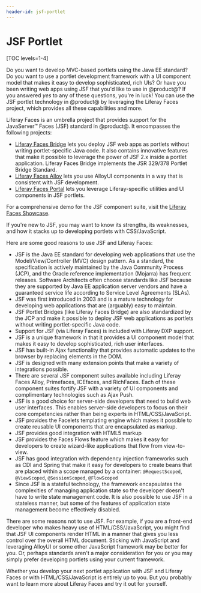 ```yaml
---
header-id: jsf-portlet
---
```


# JSF Portlet

[TOC levels=1-4]

Do you want to develop MVC-based portlets using the Java EE standard? Do you
want to use a portlet development framework with a UI component model that makes
it easy to develop sophisticated, rich UIs? Or have you been writing  web apps
using JSF that you'd like to use in @product@? If you answered *yes* to any of
these questions, you're in luck! You can use the JSF portlet technology in
@product@ by leveraging the Liferay Faces project, which provides all these
capabilities and more. 

Liferay Faces is an umbrella project that provides support for the
JavaServer&#8482; Faces (JSF) standard in @product@. It encompasses the
following projects:

- [Liferay Faces Bridge](/docs/7-2/reference/-/knowledge_base/r/understanding-liferay-faces-bridge)
  lets you deploy JSF web apps as portlets without writing portlet-specific Java
  code. It also contains innovative features that make it possible to leverage
  the power of JSF 2.x inside a portlet application. Liferay Faces Bridge
  implements the JSR 329/378 Portlet Bridge Standard.
- [Liferay Faces Alloy](/docs/7-2/reference/-/knowledge_base/r/understanding-liferay-faces-alloy)
  lets you use AlloyUI components in a way that is consistent with JSF
  development.
- [Liferay Faces Portal](/docs/7-2/reference/-/knowledge_base/r/understanding-liferay-faces-portal)
  lets you leverage Liferay-specific utilities and UI components in JSF
  portlets.

For a comprehensive demo for the JSF component suite, visit the
[Liferay Faces Showcase](http://www.liferayfaces.org).

If you're new to JSF, you may want to know its strengths, its weaknesses,
and how it stacks up to developing portlets with CSS/JavaScript. 

Here are some good reasons to use JSF and Liferay Faces:

- JSF is the Java EE standard for developing web applications that use the
  Model/View/Controller (MVC) design pattern. As a standard, the specification
  is actively maintained by the Java Community Process (JCP), and the Oracle
  reference implementation (Mojarra) has frequent releases. Software Architects
  often choose standards like JSF because they are supported by Java EE
  application server vendors and have a guaranteed service life according to
  Service Level Agreements (SLAs).
- JSF was first introduced in 2003 and is a mature technology for
  developing web applications that are (arguably) easy to maintain.
- JSF Portlet Bridges (like Liferay Faces Bridge) are also standardized by the
  JCP and make it possible to deploy JSF web applications as portlets without
  writing portlet-specific Java code.
- Support for JSF (via Liferay Faces) is included with Liferay DXP support.
- JSF is a unique framework in that it provides a UI component model that makes
  it easy to develop sophisticated, rich user interfaces.
- JSF has built-in Ajax functionality that provides automatic updates to the
  browser by replacing elements in the DOM.
- JSF is designed with many extension points that make a variety of integrations
  possible.
- There are several JSF component suites available including Liferay Faces
  Alloy, Primefaces, ICEfaces, and RichFaces. Each of these component suites
  fortify JSF with a variety of UI components and complimentary technologies
  such as Ajax Push.
- JSF is a good choice for server-side developers that need to build web user
  interfaces. This enables server-side developers to focus on their core
  competencies rather than being experts in HTML/CSS/JavaScript.
- JSF provides the Facelets templating engine which makes it possible to create
  reusable UI components that are encapsulated as markup.
- JSF provides good integration with HTML5 markup
- JSF provides the Faces Flows feature which makes it easy for developers to
  create wizard-like applications that flow from view-to-view. 
- JSF has good integration with dependency injection frameworks such as CDI and
  Spring that make it easy for developers to create beans that are placed within
  a scope managed by a container: `@RequestScoped`, `@ViewScoped`,
  `@SessionScoped`, `@FlowScoped`
- Since JSF is a stateful technology, the framework encapsulates the
  complexities of managing application state so the developer doesn't have
  to write state management code. It is also possible to use JSF in a stateless
  manner, but some of the features of application state management become
  effectively disabled.

There are some reasons not to use JSF. For example, if you are a front-end
developer who makes heavy use of HTML/CSS/JavaScript, you might find that JSF UI
components render HTML in a manner that gives you less control over the overall
HTML document. Sticking with JavaScript and leveraging AlloyUI or some other
JavaScript framework may be better for you. Or, perhaps standards aren't a major
consideration for you or you may simply prefer developing portlets using your
current framework.

Whether you develop your next portlet application with JSF and Liferay Faces or
with HTML/CSS/JavaScript is entirely up to you. But you probably want to learn
more about Liferay Faces and try it out for yourself.